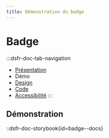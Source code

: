 ```yaml
---
title: Démonstration du badge
---
```

# Badge

:::dsfr-doc-tab-navigation
- [Présentation](../index.md)
- Démo
- [Design](../design/index.md)
- [Code](../code/index.md)
- [Accessibilité](../accessibility/index.md)
:::


## Démonstration

::dsfr-doc-storybook{id=badge--docs}

